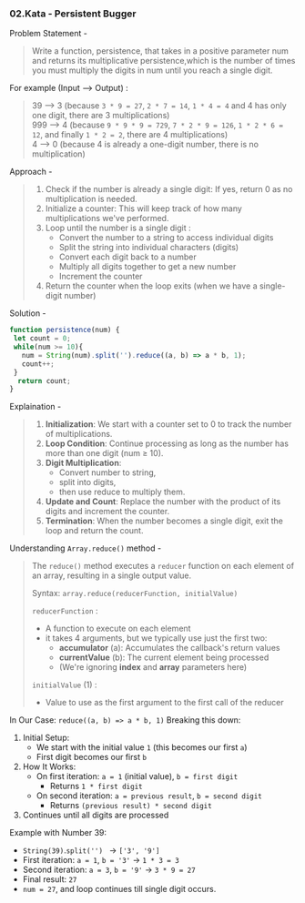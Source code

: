 ### 02.Kata - Persistent Bugger
Problem Statement - 
>Write a function, persistence, that takes in a positive parameter num and returns its multiplicative persistence,which is the number of times you must multiply the digits in num until you reach a single digit.

For example (Input --> Output) :
> 39 --> 3 (because `3 * 9 = 27`, `2 * 7 = 14`, `1 * 4 = 4` and 4 has only one digit, there are 3 multiplications)\
  999 --> 4 (because `9 * 9 * 9 = 729`, `7 * 2 * 9 = 126`, `1 * 2 * 6 = 12`, and finally `1 * 2 = 2`, there are 4 multiplications)\
  4 --> 0 (because 4 is already a one-digit number, there is no multiplication)

Approach - 
>  1. Check if the number is already a single digit: If yes, return 0 as no multiplication is needed.
>  2. Initialize a counter: This will keep track of how many multiplications we've performed.
>  3. Loop until the number is a single digit :
>     - Convert the number to a string to access individual digits
>     - Split the string into individual characters (digits)
>     - Convert each digit back to a number
>     - Multiply all digits together to get a new number 
>     - Increment the counter
>  4. Return the counter when the loop exits (when we have a single-digit number)


Solution -
```js
function persistence(num) {
 let count = 0; 
 while(num >= 10){
   num = String(num).split('').reduce((a, b) => a * b, 1);
   count++;
 }
  return count;
}
```

Explaination -
>  1. **Initialization**: We start with a counter set to 0 to track the number of multiplications.
>  2. **Loop Condition**: Continue processing as long as the number has more than one digit (num ≥ 10).
>  3. **Digit Multiplication**:
>     - Convert number to string,
>     - split into digits,
>     - then use reduce to multiply them.
>  4. **Update and Count**: Replace the number with the product of its digits and increment the counter.
>  5. **Termination**: When the number becomes a single digit, exit the loop and return the count.


Understanding `Array.reduce()` method -
> The `reduce()` method executes a `reducer` function on each element of an array, resulting in a single output value.
>
> Syntax: `array.reduce(reducerFunction, initialValue)`
>
> `reducerFunction` :
>  - A function to execute on each element
>  - it takes 4 arguments, but we typically use just the first two:
>    -  **accumulator** (a): Accumulates the callback's return values
>    -  **currentValue** (b): The current element being processed
>    -  (We're ignoring **index** and **array** parameters here)
>
> `initialValue` (1) :
>  - Value to use as the first argument to the first call of the reducer

In Our Case: `reduce((a, b) => a * b, 1)`
Breaking this down:
  1. Initial Setup:
     - We start with the initial value `1` (this becomes our first `a`)
     - First digit becomes our first `b`
  3. How It Works:
     - On first iteration: `a = 1` (initial value), `b = first digit`
       - Returns `1 * first digit`
     - On second iteration: `a = previous result`, `b = second digit`
       - Returns `(previous result) * second digit`
  4. Continues until all digits are processed

Example with Number 39:
  - `String(39)`.`split('') ` → `['3', '9']`
  - First iteration: `a = 1`, `b = '3'` → `1 * 3 = 3`
  - Second iteration: `a = 3`, `b = '9'` → `3 * 9 = 27`
  - Final result: `27`
  - `num = 27`, and loop continues till single digit occurs.
